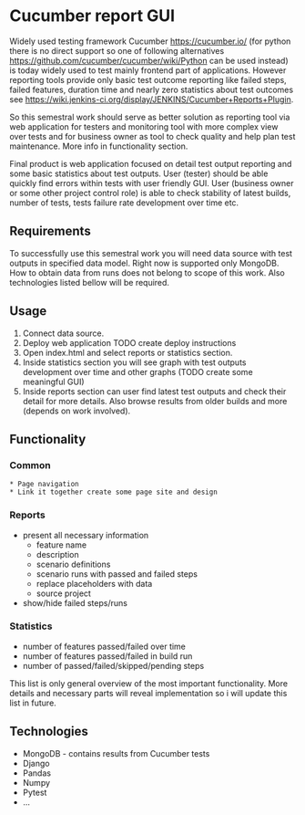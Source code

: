 # Cucumber report GUI

Widely used testing framework Cucumber https://cucumber.io/ (for python there is no direct support so one of following
alternatives https://github.com/cucumber/cucumber/wiki/Python can be used instead) is today widely used to test mainly frontend
part of applications. However reporting tools provide only basic test outcome reporting like failed steps, failed features, duration time
 and nearly zero statistics about test outcomes see https://wiki.jenkins-ci.org/display/JENKINS/Cucumber+Reports+Plugin.

So this semestral work should serve as better solution as reporting tool via web application for testers and monitoring tool with more complex
view over tests and for business owner as tool to check quality and help plan test maintenance. More info in functionality section.

Final product is web application focused on detail test output reporting and some basic statistics about test outputs.
User (tester) should be able quickly find errors within tests with user friendly GUI.
User (business owner or some other project control role) is able to check stability of latest builds, number of tests,
tests failure rate development over time etc.

## Requirements
To successfully use this semestral work you will need data source with test outputs in specified data model. Right now is
supported only MongoDB. How to obtain data from runs does not belong to scope of this work.
Also technologies listed bellow will be required.

## Usage
1. Connect data source.
2. Deploy web application TODO create deploy instructions
3. Open index.html and select reports or statistics section.
4. Inside statistics section you will see graph with test outputs development over time and other graphs (TODO create some meaningful GUI)
5. Inside reports section can user find latest test outputs and check their detail for more details.
Also browse results from older builds and more (depends on work involved).

## Functionality

### Common
    * Page navigation
    * Link it together create some page site and design

### Reports
*  present all necessary information
   *  feature name
   *  description
   *  scenario definitions
   *  scenario runs with passed and failed steps
   *  replace placeholders with data
   *  source project
*  show/hide failed steps/runs

### Statistics
*  number of features passed/failed over time
*  number of features passed/failed in build run
*  number of passed/failed/skipped/pending steps

This list is only general overview of the most important functionality. More details and necessary parts will reveal implementation so i will
update this list in future.

## Technologies
*  MongoDB - contains results from Cucumber tests
*  Django
*  Pandas
*  Numpy
*  Pytest
*  ...
